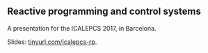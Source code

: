 Reactive programming and control systems
----------------------------------------

A presentation for the ICALEPCS 2017, in Barcelona.

Slides: [tinyurl.com/icalepcs-rp](https://vxgmichel.github.io/icalepcs-reactive-programming).
